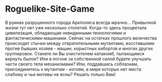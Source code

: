# Roguelike-Site-Game
В руинах разрушенного города Аркполиса всегда мрачно... Привычной жизни тут нет уже несколько столетий. Когда-то здесь процветала цивилизация, обладающая невиданными технологиями и фантастическими машинами. Сейчас на остатках прошлого величества происходят стычки между отвратительными мутантами, восставшими против бывших хозяев - машин, корыстных киборгов и многих других группировок.
Станете ли Вы очистителем катакомб, пытающимся вернуть былое? Или в погоне за собственной силой будете улучшать части своего тела механизмами? Или, поддавшись соблазнам, присоединитесь к мутантам - изгоям, в мире которых нет места слабому и чьи мотивы не ясны? Решать только Вам! 
